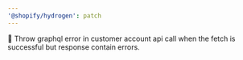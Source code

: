 ```yaml
---
'@shopify/hydrogen': patch
---
```


🥅 Throw graphql error in customer account api call when the fetch is successful but response contain errors.
